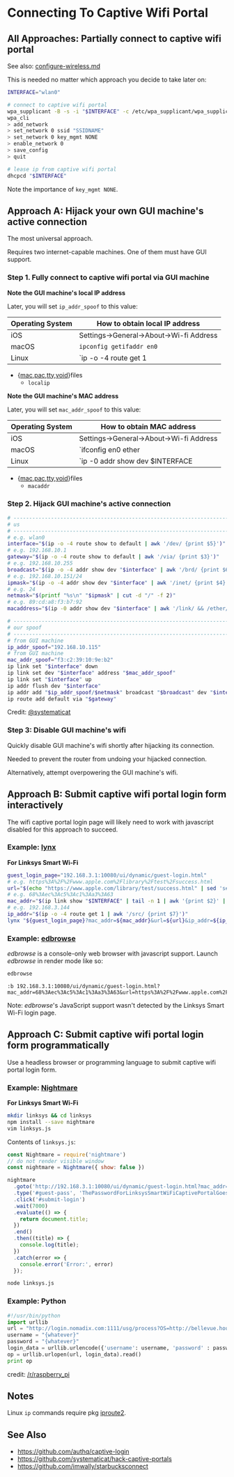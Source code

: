 # Connecting To Captive Wifi Portal

## All Approaches: Partially connect to captive wifi portal

See also: [configure-wireless.md][configure-wireless.md]

This is needed no matter which approach you decide to take later on:

```sh
INTERFACE="wlan0"

# connect to captive wifi portal
wpa_supplicant -B -s -i "$INTERFACE" -c /etc/wpa_supplicant/wpa_supplicant.conf
wpa_cli
> add_network
> set_network 0 ssid "SSIDNAME"
> set_network 0 key_mgmt NONE
> enable_network 0
> save_config
> quit

# lease ip from captive wifi portal
dhcpcd "$INTERFACE"
```

Note the importance of `key_mgmt NONE`.

## Approach A: Hijack your own GUI machine's active connection

The most universal approach.

Requires two internet-capable machines. One of them must have GUI support.

### Step 1. Fully connect to captive wifi portal via GUI machine

**Note the GUI machine's local IP address**

Later, you will set `ip_addr_spoof` to this value:

Operating System | How to obtain local IP address
---------------- | -----------------------------------------------
iOS              | Settings->General->About->Wi-fi Address
macOS            | `ipconfig getifaddr en0`
Linux            | `ip -o -4 route get 1 | awk '/src/ {print $7}'`

- {[mac][macfiles],[pac][pacfiles],[tty][ttyfiles],[void][voidfiles]}files
  - `localip`

**Note the GUI machine's MAC address**

Later, you will set `mac_addr_spoof` to this value:

Operating System | How to obtain MAC address
---------------- | -----------------------------------------------
iOS              | Settings->General->About->Wi-fi Address
macOS            | `ifconfig en0 ether | tail -n 1 | awk '{print $2}'`
Linux            | `ip -0 addr show dev $INTERFACE | awk '/link/ && /ether/ {print \$2}' | tr '[:upper:]' '[:lower:]'`

- {[mac][macfiles],[pac][pacfiles],[tty][ttyfiles],[void][voidfiles]}files
  - `macaddr`

### Step 2. Hijack GUI machine's active connection

```sh
# -----------------------------------------------------------------------------
# us
# -----------------------------------------------------------------------------
# e.g. wlan0
interface="$(ip -o -4 route show to default | awk '/dev/ {print $5}')"
# e.g. 192.168.10.1
gateway="$(ip -o -4 route show to default | awk '/via/ {print $3}')"
# e.g. 192.168.10.255
broadcast="$(ip -o -4 addr show dev "$interface" | awk '/brd/ {print $6}')"
# e.g. 192.168.10.151/24
ipmask="$(ip -o -4 addr show dev "$interface" | awk '/inet/ {print $4}')"
# e.g. 24
netmask="$(printf "%s\n" "$ipmask" | cut -d "/" -f 2)"
# e.g. 89:cd:a8:f3:b7:92
macaddress="$(ip -0 addr show dev "$interface" | awk '/link/ && /ether/ {print $2}' | tr '[:upper:]' '[:lower:]')"

# -----------------------------------------------------------------------------
# our spoof
# -----------------------------------------------------------------------------
# from GUI machine
ip_addr_spoof="192.168.10.115"
# from GUI machine
mac_addr_spoof="f3:c2:39:10:9e:b2"
ip link set "$interface" down
ip link set dev "$interface" address "$mac_addr_spoof"
ip link set "$interface" up
ip addr flush dev "$interface"
ip addr add "$ip_addr_spoof/$netmask" broadcast "$broadcast" dev "$interface"
ip route add default via "$gateway"
```

Credit: [@systematicat][@systematicat]

### Step 3: Disable GUI machine's wifi

Quickly disable GUI machine's wifi shortly after hijacking its connection.

Needed to prevent the router from undoing your hijacked connection.

Alternatively, attempt overpowering the GUI machine's wifi.

## Approach B: Submit captive wifi portal login form interactively

The wifi captive portal login page will likely need to work with
javascript disabled for this approach to succeed.

### Example: [lynx][lynx]

**For Linksys Smart Wi-Fi**

```sh
guest_login_page="192.168.3.1:10080/ui/dynamic/guest-login.html"
# e.g. https%3A%2F%2Fwww.apple.com%2Flibrary%2Ftest%2Fsuccess.html
url="$(echo "https://www.apple.com/library/test/success.html" | sed 's#:#%3A#g' | sed 's#/#%2F#g')"
# e.g. 68%3Aec%3Ac5%3Ac1%3Aa3%3A63
mac_addr="$(ip link show "$INTERFACE" | tail -n 1 | awk '{print $2}' | sed 's#:#%3A#g')"
# e.g. 192.168.3.144
ip_addr="$(ip -o -4 route get 1 | awk '/src/ {print $7}')"
lynx "${guest_login_page}?mac_addr=${mac_addr}&url=${url}&ip_addr=${ip_addr}"
```

### Example: [edbrowse][edbrowse]

*edbrowse* is a console-only web browser with javascript support. Launch
*edbrowse* in render mode like so:

```sh
edbrowse
```

```
:b 192.168.3.1:10080/ui/dynamic/guest-login.html?mac_addr=68%3Aec%3Ac5%3Ac1%3Aa3%3A63&url=https%3A%2F%2Fwww.apple.com%2Flibrary%2Ftest%2Fsuccess.html&ip_addr=192.168.3.144
```

Note: *edbrowse*'s JavaScript support wasn't detected by the Linksys
Smart Wi-Fi login page.

## Approach C: Submit captive wifi portal login form programmatically

Use a headless browser or programming language to submit captive wifi
portal login form.

### Example: [Nightmare][Nightmare]

**For Linksys Smart Wi-Fi**

```sh
mkdir linksys && cd linksys
npm install --save nightmare
vim linksys.js
```

Contents of `linksys.js`:

```js
const Nightmare = require('nightmare')
// do not render visible window
const nightmare = Nightmare({ show: false })

nightmare
  .goto('http://192.168.3.1:10080/ui/dynamic/guest-login.html?mac_addr=68%3Aec%3Ac5%3Ac1%3Aa3%3A63&url=https%3A%2F%2Fwww.apple.com%2Flibrary%2Ftest%2Fsuccess.html&ip_addr=192.168.3.144')
  .type('#guest-pass', 'ThePasswordForLinksysSmartWiFiCaptivePortalGoesHere')
  .click('#submit-login')
  .wait(7000)
  .evaluate(() => {
    return document.title;
  })
  .end()
  .then((title) => {
    console.log(title);
  })
  .catch(error => {
    console.error('Error:', error)
  });
```

```sh
node linksys.js
```

### Example: Python

```python
#!/usr/bin/python
import urllib
url = "http://login.nomadix.com:1111/usg/process?OS=http://bellevue.house.hyatt.com/en/hotel.home.html"
username = "{whatever}"
password = "{whatever}"
login_data = urllib.urlencode({'username': username, 'password' : password, 'submit':'loginform2'})
op = urllib.urlopen(url, login_data).read()
print op
```

credit: [/r/raspberry_pi][/r/raspberry_pi]

## Notes

Linux `ip` commands require pkg [iproute2][iproute2].

## See Also

- https://github.com/authq/captive-login
- https://github.com/systematicat/hack-captive-portals
- https://github.com/imwally/starbucksconnect


[configure-wireless.md]: configure-wireless.md
[edbrowse]: https://github.com/CMB/edbrowse
[iproute2]: https://wiki.linuxfoundation.org/networking/iproute2
[lynx]: https://invisible-island.net/lynx/
[macfiles]: https://github.com/atweiden/macfiles
[Nightmare]: https://www.nightmarejs.org/
[pacfiles]: https://github.com/atweiden/pacfiles
[/r/raspberry_pi]: https://www.reddit.com/r/raspberry_pi/comments/4li7za/connecting_to_an_open_hotel_wifi/d3nlfq2/
[ttyfiles]: https://github.com/atweiden/ttyfiles
[voidfiles]: https://github.com/atweiden/voidfiles
[@systematicat]: https://github.com/systematicat/hack-captive-portals
